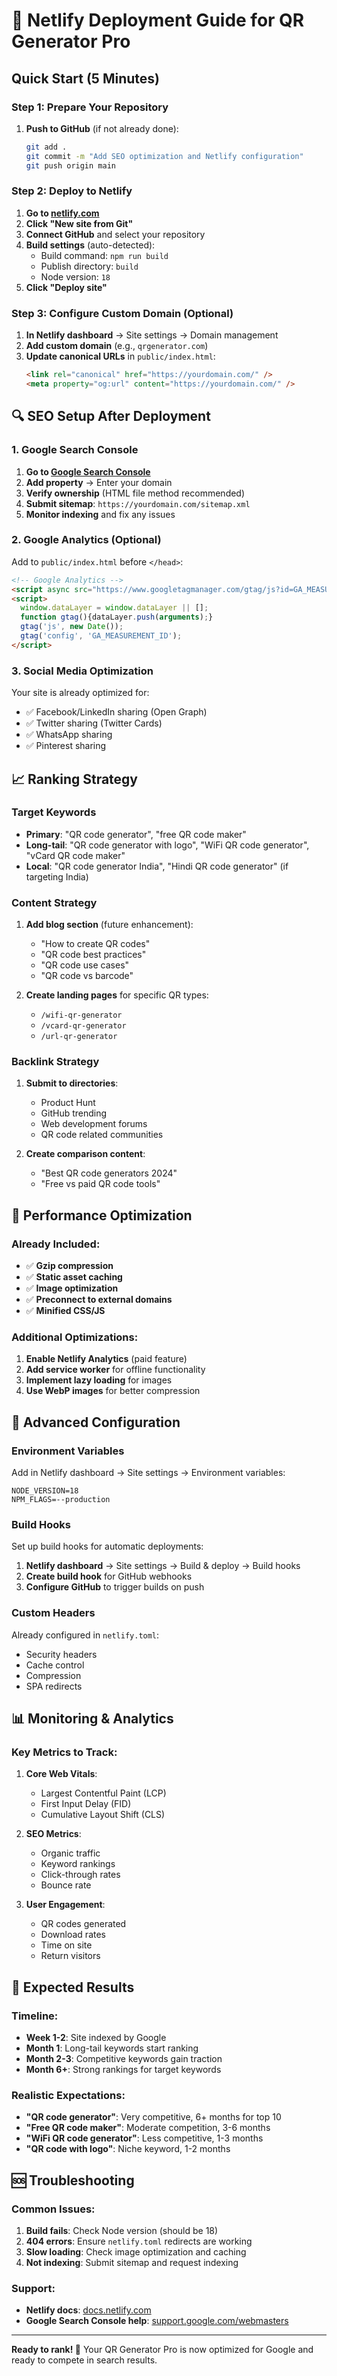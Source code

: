 # 🚀 Netlify Deployment Guide for QR Generator Pro

## Quick Start (5 Minutes)

### Step 1: Prepare Your Repository
1. **Push to GitHub** (if not already done):
   ```bash
   git add .
   git commit -m "Add SEO optimization and Netlify configuration"
   git push origin main
   ```

### Step 2: Deploy to Netlify
1. **Go to [netlify.com](https://netlify.com)**
2. **Click "New site from Git"**
3. **Connect GitHub** and select your repository
4. **Build settings** (auto-detected):
   - Build command: `npm run build`
   - Publish directory: `build`
   - Node version: `18`
5. **Click "Deploy site"**

### Step 3: Configure Custom Domain (Optional)
1. **In Netlify dashboard** → Site settings → Domain management
2. **Add custom domain** (e.g., `qrgenerator.com`)
3. **Update canonical URLs** in `public/index.html`:
   ```html
   <link rel="canonical" href="https://yourdomain.com/" />
   <meta property="og:url" content="https://yourdomain.com/" />
   ```

## 🔍 SEO Setup After Deployment

### 1. Google Search Console
1. **Go to [Google Search Console](https://search.google.com/search-console)**
2. **Add property** → Enter your domain
3. **Verify ownership** (HTML file method recommended)
4. **Submit sitemap**: `https://yourdomain.com/sitemap.xml`
5. **Monitor indexing** and fix any issues

### 2. Google Analytics (Optional)
Add to `public/index.html` before `</head>`:
```html
<!-- Google Analytics -->
<script async src="https://www.googletagmanager.com/gtag/js?id=GA_MEASUREMENT_ID"></script>
<script>
  window.dataLayer = window.dataLayer || [];
  function gtag(){dataLayer.push(arguments);}
  gtag('js', new Date());
  gtag('config', 'GA_MEASUREMENT_ID');
</script>
```

### 3. Social Media Optimization
Your site is already optimized for:
- ✅ Facebook/LinkedIn sharing (Open Graph)
- ✅ Twitter sharing (Twitter Cards)
- ✅ WhatsApp sharing
- ✅ Pinterest sharing

## 📈 Ranking Strategy

### Target Keywords
- **Primary**: "QR code generator", "free QR code maker"
- **Long-tail**: "QR code generator with logo", "WiFi QR code generator", "vCard QR code maker"
- **Local**: "QR code generator India", "Hindi QR code generator" (if targeting India)

### Content Strategy
1. **Add blog section** (future enhancement):
   - "How to create QR codes"
   - "QR code best practices"
   - "QR code use cases"
   - "QR code vs barcode"

2. **Create landing pages** for specific QR types:
   - `/wifi-qr-generator`
   - `/vcard-qr-generator`
   - `/url-qr-generator`

### Backlink Strategy
1. **Submit to directories**:
   - Product Hunt
   - GitHub trending
   - Web development forums
   - QR code related communities

2. **Create comparison content**:
   - "Best QR code generators 2024"
   - "Free vs paid QR code tools"

## 🚀 Performance Optimization

### Already Included:
- ✅ **Gzip compression**
- ✅ **Static asset caching**
- ✅ **Image optimization**
- ✅ **Preconnect to external domains**
- ✅ **Minified CSS/JS**

### Additional Optimizations:
1. **Enable Netlify Analytics** (paid feature)
2. **Add service worker** for offline functionality
3. **Implement lazy loading** for images
4. **Use WebP images** for better compression

## 🔧 Advanced Configuration

### Environment Variables
Add in Netlify dashboard → Site settings → Environment variables:
```
NODE_VERSION=18
NPM_FLAGS=--production
```

### Build Hooks
Set up build hooks for automatic deployments:
1. **Netlify dashboard** → Site settings → Build & deploy → Build hooks
2. **Create build hook** for GitHub webhooks
3. **Configure GitHub** to trigger builds on push

### Custom Headers
Already configured in `netlify.toml`:
- Security headers
- Cache control
- Compression
- SPA redirects

## 📊 Monitoring & Analytics

### Key Metrics to Track:
1. **Core Web Vitals**:
   - Largest Contentful Paint (LCP)
   - First Input Delay (FID)
   - Cumulative Layout Shift (CLS)

2. **SEO Metrics**:
   - Organic traffic
   - Keyword rankings
   - Click-through rates
   - Bounce rate

3. **User Engagement**:
   - QR codes generated
   - Download rates
   - Time on site
   - Return visitors

## 🎯 Expected Results

### Timeline:
- **Week 1-2**: Site indexed by Google
- **Month 1**: Long-tail keywords start ranking
- **Month 2-3**: Competitive keywords gain traction
- **Month 6+**: Strong rankings for target keywords

### Realistic Expectations:
- **"QR code generator"**: Very competitive, 6+ months for top 10
- **"Free QR code maker"**: Moderate competition, 3-6 months
- **"WiFi QR code generator"**: Less competitive, 1-3 months
- **"QR code with logo"**: Niche keyword, 1-2 months

## 🆘 Troubleshooting

### Common Issues:
1. **Build fails**: Check Node version (should be 18)
2. **404 errors**: Ensure `netlify.toml` redirects are working
3. **Slow loading**: Check image optimization and caching
4. **Not indexing**: Submit sitemap and request indexing

### Support:
- **Netlify docs**: [docs.netlify.com](https://docs.netlify.com)
- **Google Search Console help**: [support.google.com/webmasters](https://support.google.com/webmasters)

---

**Ready to rank! 🚀** Your QR Generator Pro is now optimized for Google and ready to compete in search results.
